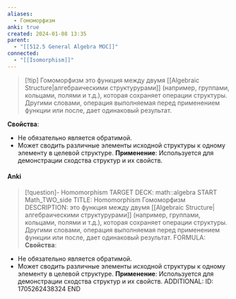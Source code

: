 ```yaml
---
aliases:
  - Гомоморфизм
anki: true
created: 2024-01-08 13:35
parent:
  - "[[512.5 General Algebra MOC]]"
connected:
  - "[[Isomorphism]]"
---
```


> [!tip] Гомоморфизм 
> это функция между двумя [[Algebraic Structure|алгебраическими структурурами]]  (например, группами, кольцами, полями и т.д.), которая сохраняет операции структуры. Другими словами, операция выполняемая перед применением функции или после, дает одинаковый результат.

**Свойства**:
   - Не обязательно является обратимой.
   - Может сводить различные элементы исходной структуры к одному элементу в целевой структуре.
**Применение**: Используется для демонстрации сходства структур и их свойств.

#### Anki
> [!question]- Homomorphism
TARGET DECK: math::algebra 
START
Math_TWO_side
TITLE: Homomorphism
Гомоморфизм
DESCRIPTION: это функция между двумя [[Algebraic Structure|алгебраическими структурурами]]  (например, группами, кольцами, полями и т.д.), которая сохраняет операции структуры. Другими словами, операция выполняемая перед применением функции или после, дает одинаковый результат.
FORMULA: **Свойства**:
   - Не обязательно является обратимой.
   - Может сводить различные элементы исходной структуры к одному элементу в целевой структуре.
**Применение**: Используется для демонстрации сходства структур и их свойств.
ADDITIONAL:
ID: 1705262438324
END





